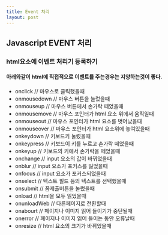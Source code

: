 ```yaml
---
title: Event 처리
layout: post
---
```


## Javascript EVENT 처리 

### html요소에 이벤트 처리기 등록하기
#### 아래와같이 html에 직접적으로 이벤트를 주는경우는 지양하는것이 좋다.

* onclick // 마우스로 클릭했을때
* onmousedown // 마우스 버튼을 눌렀을때
* onmouseup // 마우스 버튼에서 손가락 떼었을때
* onmousemove // 마우스 포인터가 html 요소 위에서 움직일때
* onmouseout // 마우스 포인터가 html 요소를 벗어났을때
* onmouseover // 마우스 포인터가 html 요소위에 놓여있을때
* onkeydown // 키보드키 눌렀을때
* onkeypress // 키보드이 키를 누르고 손가락 떼었을때
* onkeyup // 키보드의 키에서 손가락을 떼었을때
* onchange // input 요소의 값이 바뀌었을때
* onblur // input 요소가 포커스를 잃었을때
* onfocus // input 요소가 포커스되었을때
* onselect // 텍스트 필드 등의 텍스트를 선택했을때
* onsubmit // 폼제출버튼을 눌렀을때
* onload // html을 모두 읽었을때
* onunloadWeb // 다른페이지로 전환할때
* onabourt // 페이지나 이미지 읽어 들이기가 중단될때
* onerror // 페이지나 이미지 읽어 들이는 동안 오류날때
* onresize // html 요소의 크기가 바뀌었을때
